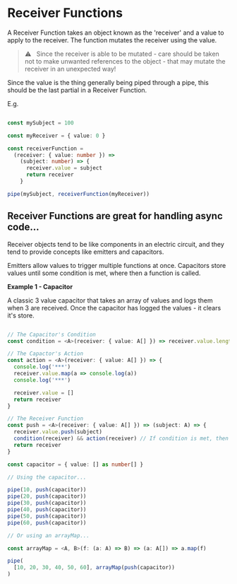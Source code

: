 # Receiver Functions

A Receiver Function takes an object known as the 'receiver' and a value to apply to the receiver.
The function mutates the receiver using the value.

> :warning: &nbsp; Since the receiver is able to be mutated - care should be taken not to make unwanted references to the object - that may mutate the receiver in an unexpected way!

Since the value is the thing generally being piped through a pipe, this should be the last partial in a Receiver Function.

E.g.

```typescript

const mySubject = 100

const myReceiver = { value: 0 }

const receiverFunction =
  (receiver: { value: number }) =>
    (subject: number) => {
      receiver.value = subject
      return receiver
    }

pipe(mySubject, receiverFunction(myReceiver))

```

## Receiver Functions are great for handling async code...

Receiver objects tend to be like components in an electric circuit, and
they tend to provide concepts like emitters and capacitors.

Emitters allow values to trigger multiple functions at once.
Capacitors store values until some condition is met, where then a function is called.

**Example 1 - Capacitor**

A classic 3 value capacitor that takes an array of values and logs them when 3 are received.
Once the capacitor has logged the values - it clears it's store.

```typescript

// The Capacitor's Condition
const condition = <A>(receiver: { value: A[] }) => receiver.value.length > 2

// The Capactor's Action
const action = <A>(receiver: { value: A[] }) => {
  console.log('***')
  receiver.value.map(a => console.log(a))
  console.log('***')

  receiver.value = []
  return receiver
}

// The Receiver Function
const push = <A>(receiver: { value: A[] }) => (subject: A) => {
  receiver.value.push(subject)
  condition(receiver) && action(receiver) // If condition is met, then fire the action
  return receiver
}

const capacitor = { value: [] as number[] }

// Using the capacitor...

pipe(10, push(capacitor))
pipe(20, push(capacitor))
pipe(30, push(capacitor))
pipe(40, push(capacitor))
pipe(50, push(capacitor))
pipe(60, push(capacitor))

// Or using an arrayMap...

const arrayMap = <A, B>(f: (a: A) => B) => (a: A[]) => a.map(f)

pipe(
  [10, 20, 30, 40, 50, 60], arrayMap(push(capacitor))
)

```
